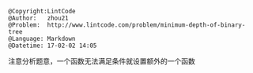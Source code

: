 ```
@Copyright:LintCode
@Author:   zhou21
@Problem:  http://www.lintcode.com/problem/minimum-depth-of-binary-tree
@Language: Markdown
@Datetime: 17-02-02 14:05
```

注意分析题意，一个函数无法满足条件就设置额外的一个函数